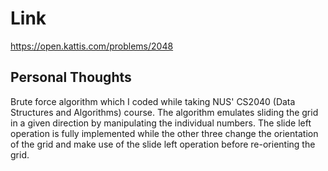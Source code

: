 # Link

https://open.kattis.com/problems/2048

## Personal Thoughts

Brute force algorithm which I coded while taking NUS' CS2040 (Data Structures and Algorithms) course. The algorithm emulates sliding the grid in a given direction by manipulating the individual numbers. The slide left operation is fully implemented while the other three change the orientation of the grid and make use of the slide left operation before re-orienting the grid.
